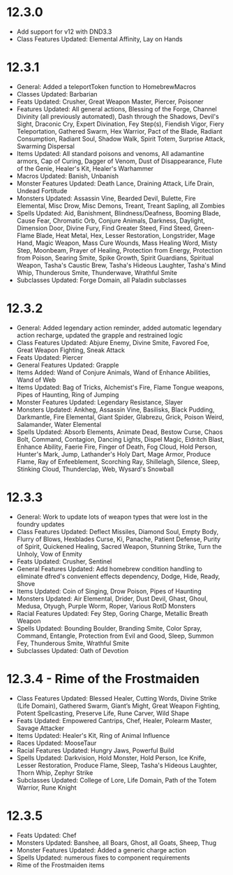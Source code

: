# 12.3.0
* Add support for v12 with DND3.3
* Class Features Updated: Elemental Affinity, Lay on Hands

# 12.3.1
* General: Added a teleportToken function to HomebrewMacros
* Classes Updated: Barbarian
* Feats Updated: Crusher, Great Weapon Master, Piercer, Poisoner
* Features Updated: All general actions, Blessing of the Forge, Channel Divinity (all previously automated), Dash through the Shadows, Devil's Sight, Draconic Cry, Expert Divination, Fey Step(s), Fiendish Vigor, Fiery Teleportation, Gathered Swarm, Hex Warrior, Pact of the Blade, Radiant Consumption, Radiant Soul, Shadow Walk, Spirit Totem, Surprise Attack, Swarming Dispersal
* Items Updated: All standard poisons and venoms, All adamantine armors, Cap of Curing, Dagger of Venom, Dust of Disappearance, Flute of the Genie, Healer's Kit, Healer's Warhammer
* Macros Updated: Banish, Unbanish
* Monster Features Updated: Death Lance, Draining Attack, Life Drain, Undead Fortitude
* Monsters Updated: Assassin Vine, Bearded Devil, Bulette, Fire Elemental, Misc Drow, Misc Demons, Treant, Treant Sapling, all Zombies
* Spells Updated: Aid, Banishment, Blindness/Deafness, Booming Blade, Cause Fear, Chromatic Orb, Conjure Animals, Darkness, Daylight, Dimension Door, Divine Fury, Find Greater Steed, Find Steed, Green-Flame Blade, Heat Metal, Hex, Lesser Restoration, Longstrider, Mage Hand, Magic Weapon, Mass Cure Wounds, Mass Healing Word, Misty Step, Moonbeam, Prayer of Healing, Protection from Energy, Protection from Poison, Searing Smite, Spike Growth, Spirit Guardians, Spiritual Weapon, Tasha's Caustic Brew, Tasha's Hideous Laughter, Tasha's Mind Whip, Thunderous Smite, Thunderwave, Wrathful Smite
* Subclasses Updated: Forge Domain, all Paladin subclasses

# 12.3.2
* General: Added legendary action reminder, added automatic legendary action recharge, updated the grapple and restrained logic
* Class Features Updated: Abjure Enemy, Divine Smite, Favored Foe, Great Weapon Fighting, Sneak Attack
* Feats Updated: Piercer
* General Features Updated: Grapple
* Items Added: Wand of Conjure Animals, Wand of Enhance Abilities, Wand of Web
* Items Updated: Bag of Tricks, Alchemist's Fire, Flame Tongue weapons, Pipes of Haunting, Ring of Jumping
* Monster Features Updated: Legendary Resistance, Slayer
* Monsters Updated: Ankheg, Assassin Vine, Basilisks, Black Pudding, Darkmantle, Fire Elemental, Giant Spider, Glabrezu, Grick, Poison Weird, Salamander, Water Elemental
* Spells Updated: Absorb Elements, Animate Dead, Bestow Curse, Chaos Bolt, Command, Contagion, Dancing Lights, Dispel Magic, Eldritch Blast, Enhance Ability, Faerie Fire, Finger of Death, Fog Cloud, Hold Person, Hunter's Mark, Jump, Lathander's Holy Dart, Mage Armor, Produce Flame, Ray of Enfeeblement, Scorching Ray, Shillelagh, Silence, Sleep, Stinking Cloud, Thunderclap, Web, Wysard's Snowball

# 12.3.3
* General: Work to update lots of weapon types that were lost in the foundry updates
* Class Features Updated: Deflect Missiles, Diamond Soul, Empty Body, Flurry of Blows, Hexblades Curse, Ki, Panache, Patient Defense, Purity of Spirit, Quickened Healing, Sacred Weapon, Stunning Strike, Turn the Unholy, Vow of Enmity
* Feats Updated: Crusher, Sentinel
* General Features Updated: Add homebrew condition handling to eliminate dfred's convenient effects dependency, Dodge, Hide, Ready, Shove
* Items Updated: Coin of Singing, Drow Poison, Pipes of Haunting
* Monsters Updated: Air Elemental, Drider, Dust Devil, Ghast, Ghoul, Medusa, Otyugh, Purple Worm, Roper, Various RotD Monsters
* Racial Features Updated: Fey Step, Goring Charge, Metallic Breath Weapon
* Spells Updated: Bounding Boulder, Branding Smite, Color Spray, Command, Entangle, Protection from Evil and Good, Sleep, Summon Fey, Thunderous Smite, Wrathful Smite
* Subclasses Updated: Oath of Devotion

# 12.3.4 - Rime of the Frostmaiden
* Class Features Updated: Blessed Healer, Cutting Words, Divine Strike (Life Domain), Gathered Swarm, Giant’s Might, Great Weapon Fighting, Potent Spellcasting, Preserve Life, Rune Carver, Wild Shape
* Feats Updated: Empowered Cantrips, Chef, Healer, Polearm Master, Savage Attacker
* Items Updated: Healer's Kit, Ring of Animal Influence
* Races Updated: MooseTaur
* Racial Features Updated: Hungry Jaws, Powerful Build
* Spells Updated: Darkvision, Hold Monster, Hold Person, Ice Knife, Lesser Restoration, Produce Flame, Sleep, Tasha's Hideous Laughter, Thorn Whip, Zephyr Strike
* Subclasses Updated: College of Lore, Life Domain, Path of the Totem Warrior, Rune Knight

# 12.3.5
* Feats Updated: Chef
* Monsters Updated: Banshee, all Boars, Ghost, all Goats, Sheep, Thug
* Monster Features Updated: Added a generic charge action
* Spells Updated: numerous fixes to component requirements
* Rime of the Frostmaiden items 
